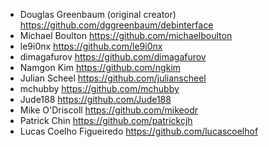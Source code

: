 * Douglas Greenbaum (original creator) https://github.com/dggreenbaum/debinterface
* Michael Boulton https://github.com/michaelboulton
* le9i0nx https://github.com/le9i0nx
* dimagafurov https://github.com/dimagafurov
* Namgon Kim https://github.com/ngkim
* Julian Scheel https://github.com/julianscheel
* mchubby https://github.com/mchubby
* Jude188 https://github.com/Jude188
* Mike O'Driscoll https://github.com/mikeodr
* Patrick Chin https://github.com/patrickcjh
* Lucas Coelho Figueiredo https://github.com/lucascoelhof
